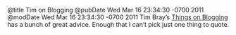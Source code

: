 @title Tim on Blogging
@pubDate Wed Mar 16 23:34:30 -0700 2011
@modDate Wed Mar 16 23:34:30 -0700 2011
Tim Bray’s <a href="http://www.tbray.org/ongoing/When/201x/2011/03/07/BNotes">Things on Blogging</a> has a bunch of great advice. Enough that I can’t pick just one thing to quote.
